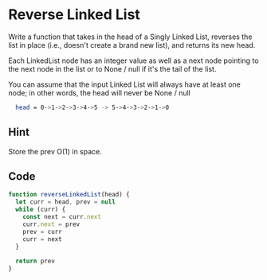 # Reverse Linked List

Write a function that takes in the head of a Singly Linked List, reverses the list in place (i.e., doesn't create a brand new list), and returns its new head.

Each LinkedList node has an integer value as well as a next node pointing to the next node in the list or to None / null if it's the tail of the list.

You can assume that the input Linked List will always have at least one node; in other words, the head will never be None / null

```bash
  head = 0->1->2->3->4->5 -> 5->4->3->2->1->0
```

## Hint

Store the prev O(1) in space.

## Code

```javascript
function reverseLinkedList(head) {
  let curr = head, prev = null
  while (curr) {
    const next = curr.next
    curr.next = prev
    prev = curr
    curr = next
  }
  
  return prev
}
```